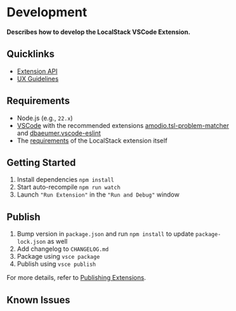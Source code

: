 # Development

**Describes how to develop the LocalStack VSCode Extension.**

## Quicklinks

* [Extension API](https://code.visualstudio.com/api)
* [UX Guidelines](https://code.visualstudio.com/api/ux-guidelines/overview)

## Requirements

* Node.js (e.g., `22.x`)
* [VSCode](https://code.visualstudio.com/) with the recommended extensions [amodio.tsl-problem-matcher](https://marketplace.visualstudio.com/items?itemName=amodio.tsl-problem-matcher) and [dbaeumer.vscode-eslint](https://marketplace.visualstudio.com/items?itemName=dbaeumer.vscode-eslint)
* The [requirements](./README.md#requirements) of the LocalStack extension itself

## Getting Started

1. Install dependencies `npm install`
2. Start auto-recompile `npm run watch`
3. Launch `"Run Extension"` in the `"Run and Debug"` window

## Publish

1. Bump version in `package.json` and run `npm install` to update `package-lock.json` as well
2. Add changelog to `CHANGELOG.md`
3. Package using `vsce package`
4. Publish using `vsce publish`

For more details, refer to [Publishing Extensions](https://code.visualstudio.com/api/working-with-extensions/publishing-extension).

<!-- TODO: automate using GitHub Action CI build https://code.visualstudio.com/api/working-with-extensions/continuous-integration -->

## Known Issues
